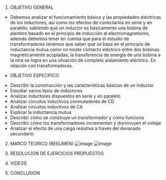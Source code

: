 1. OBJETIVO GENERAL
- Debemos analizar el funcionamiento básico y las propiedades eléctricas de los inductores, así como los efectos de conectarlos en serie y en
paralelo, sabiendo que un inductor es básicamente una bobina de alambre basado en el principio de inducción al electromagnetismo, además
debemos tener en cuenta que para el estudio de transformadores tenemos que saber que se basa en el principio de inductancia mutua como no 
existe contacto eléctrico entre dos bobinas magnéticamente acopladas, la transferencia de energía de una bobina a la otra se logra en una
situación de completo aislamiento eléctrico. En relación con transformadores.
+ OBJETIVO ESPECIFICO
- Describir la construcción y las características básicas de un inductor
- Estudiar varios tipos de inductores
- Analizar inductores dispuestos en serie y en paralelo
- Analizar circuitos inductivos conmutadores de CD
- Analizar circuitos inductivos de CA
- Explicar la inductancia mutua
- Describir cómo se construye un transformador y cómo funciona
- Describir cómo los transformadores incrementan y disminuyen el voltaje
- Analizar el efecto de una carga resistiva a través del devanado secundario
2. MARCO TEORICO (RESUMEN)
![image](https://user-images.githubusercontent.com/105893980/185262512-a6789df0-b213-4243-a50d-de8ca0da55d3.png)
![image](https://user-images.githubusercontent.com/105893980/185262701-c3c08283-7743-417f-a0ff-2810df53f3d4.png)

3. RESOLUCION DE EJERCICIOS PROPUESTOS
4. VIDEOS
5. CONCLUSION
